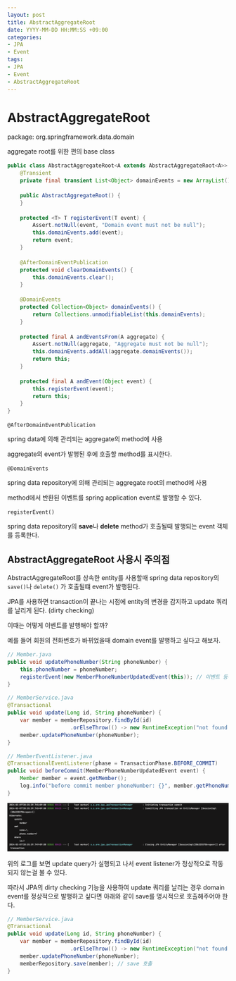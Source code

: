 ```yaml
---
layout: post
title: AbstractAggregateRoot
date: YYYY-MM-DD HH:MM:SS +09:00
categories:
- JPA
- Event
tags:
- JPA
- Event
- AbstractAggregateRoot
---
```

# AbstractAggregateRoot

package: org.springframework.data.domain

aggregate root를 위한 편의 base class

```java
public class AbstractAggregateRoot<A extends AbstractAggregateRoot<A>> {
    @Transient
    private final transient List<Object> domainEvents = new ArrayList();

    public AbstractAggregateRoot() {
    }

    protected <T> T registerEvent(T event) {
        Assert.notNull(event, "Domain event must not be null");
        this.domainEvents.add(event);
        return event;
    }

    @AfterDomainEventPublication
    protected void clearDomainEvents() {
        this.domainEvents.clear();
    }

    @DomainEvents
    protected Collection<Object> domainEvents() {
        return Collections.unmodifiableList(this.domainEvents);
    }

    protected final A andEventsFrom(A aggregate) {
        Assert.notNull(aggregate, "Aggregate must not be null");
        this.domainEvents.addAll(aggregate.domainEvents());
        return this;
    }

    protected final A andEvent(Object event) {
        this.registerEvent(event);
        return this;
    }
}
```

`@AfterDomainEventPublication`

spring data에 의해 관리되는 aggregate의 method에 사용

aggregate의 event가 발행된 후에 호출할 method를 표시한다.

`@DomainEvents`

spring data repository에 의해 관리되는 aggregate root의 method에 사용

method에서 반환된 이벤트를 spring application event로 발행할 수 있다.

`registerEvent()`

spring data repository의 **save**나 **delete** method가 호출될때 발행되는 event 객체를 등록한다.


## AbstractAggregateRoot 사용시 주의점

AbstractAggregateRoot를 상속한 entity를 사용할때 spring data repository의 `save()`나 `delete()` 가 호출될떄 event가 발행된다.

JPA를 사용하면 transaction이 끝나는 시점에 entity의 변경을 감지하고 update 쿼리를 날리게 된다. (dirty checking)

이때는 어떻게 이벤트를 발행해야 할까?

예를 들어 회원의 전화번호가 바뀌었을때 domain event를 발행하고 싶다고 해보자.

```java
// Member.java
public void updatePhoneNumber(String phoneNumber) {
	this.phoneNumber = phoneNumber;
	registerEvent(new MemberPhoneNumberUpdatedEvent(this)); // 이벤트 등록
}
```

```java
// MemberService.java
@Transactional
public void update(Long id, String phoneNumber) {
	var member = memberRepository.findById(id)
					.orElseThrow(() -> new RuntimeException("not found member"));
	member.updatePhoneNumber(phoneNumber);
}
```

```java
// MemberEventListener.java
@TransactionalEventListener(phase = TransactionPhase.BEFORE_COMMIT)
public void beforeCommit(MemberPhoneNumberUpdatedEvent event) {
	Member member = event.getMember();
	log.info("before commit member phoneNumber: {}", member.getPhoneNumber());
}
```

![log](/assets/img/posts/abstract-aggregate-root.png)

위의 로그를 보면 update query가 실행되고 나서 event listener가 정상적으로 작동되지 않는걸 볼 수 있다.

따라서 JPA의 dirty checking 기능을 사용하여 update 쿼리를 날리는 경우 domain event를 정상적으로 발행하고 싶다면 아래와 같이 save를 명시적으로 호출해주어야 한다.

```java
// MemberService.java
@Transactional
public void update(Long id, String phoneNumber) {
	var member = memberRepository.findById(id)
					.orElseThrow(() -> new RuntimeException("not found member"));
	member.updatePhoneNumber(phoneNumber);
	memberRepository.save(member); // save 호출
}
```

